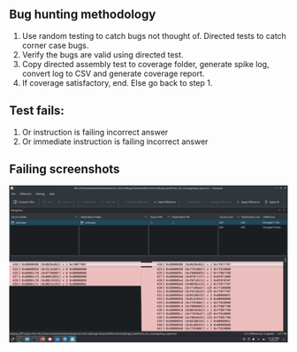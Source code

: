 ## Bug hunting methodology
1. Use random testing to catch bugs not thought of. Directed tests to catch corner case bugs.
2. Verify the bugs are valid using directed test.
3. Copy directed assembly test to coverage folder, generate spike log, convert log to CSV and generate coverage report.
4. If coverage satisfactory, end. Else go back to step 1.

## Test fails:
1. Or instruction is failing incorrect answer
2. Or immediate instruction is failing incorrect answer

## Failing screenshots
![Failing or instruction](image.png)